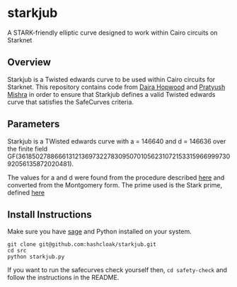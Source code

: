 # starkjub
A STARK-friendly elliptic curve designed to work within Cairo circuits on Starknet

## Overview
Starkjub is a Twisted edwards curve to be used within Cairo circuits for Starknet. This repository contains code from [Daira Hopwood](https://github.com/daira/jubjub) and [Pratyush Mishra](https://gist.github.com/Pratyush/68c17a5ed34bb4323ed1b4641f5c181c#file-sample_edwards-sage) in order to ensure that Starkjub defines a valid Twisted edwards curve that satisfies the SafeCurves criteria.

## Parameters
Starkjub is a TWisted edwards curve with a = 146640 and d = 146636 over the finite field GF(3618502788666131213697322783095070105623107215331596699973092056135872020481). 

The values for a and d were found from the procedure described [here](https://www.rfc-editor.org/rfc/rfc7748#appendix-A.1) and converted from the Montgomery form. The prime used is the Stark prime, defined [here](https://docs.starkware.co/starkex/crypto/stark-curve.html)

## Install Instructions
Make sure you have [sage](https://www.sagemath.org/) and Python installed on your system.

```
git clone git@github.com:hashcloak/starkjub.git
cd src
python starkjub.py
```
If you want to run the safecurves check yourself then, `cd safety-check` and follow the instructions in the README.

